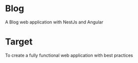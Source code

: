 # Blog
A Blog web application with NestJs and Angular

# Target
To create a fully functional web application with best practices
